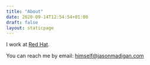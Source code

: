 ```yaml
---
title: "About"
date: 2020-09-14T12:54:54+01:00
draft: false
layout: staticpage
---
```


I work at [Red Hat](https://www.redhat.com).

You can reach me by email: [himself@jasonmadigan.com](mailto:himself@jasonmadigan.com)
